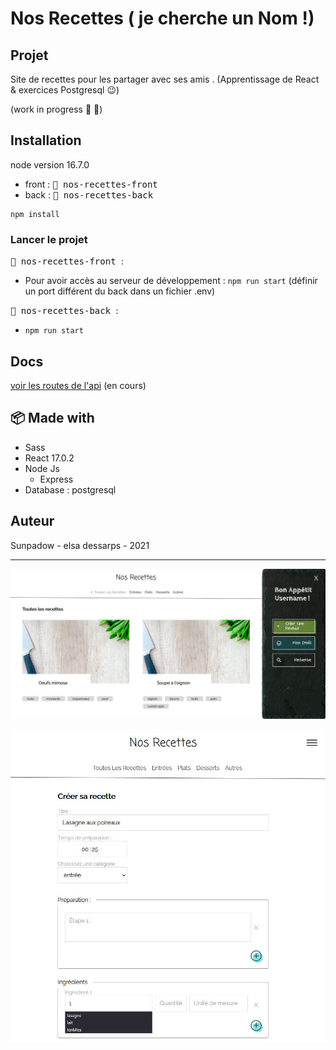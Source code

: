 # Nos Recettes ( je cherche un Nom !)

## Projet 

Site de recettes pour les partager avec ses amis .
(Apprentissage de React & exercices Postgresql :wink:)


(work in progress :see_no_evil: :tada:)

## Installation

node version 16.7.0
- front : <kbd> :file_folder: nos-recettes-front </kbd>
- back : <kbd> :file_folder: nos-recettes-back </kbd>

```
npm install 
```

### Lancer le projet

<kbd> :file_folder: nos-recettes-front </kbd> :

- Pour avoir accès au serveur de développement : `npm run start` 
(définir un port différent du back dans un fichier .env)

<kbd> :file_folder: nos-recettes-back </kbd> :

- `npm run start` 


## Docs

[voir les routes de l'api](docs/api_specifications.pdf) (en cours)

## :package: Made with

* Sass
* React 17.0.2
* Node Js 
    * Express
* Database : postgresql

## Auteur

Sunpadow - elsa dessarps - 2021

-----------------


![visuel home nos Recettes](/docs/sample_nos-recettes_home.jpg "visuel exemple dashboard")

![visuel form nos Recettes](/docs/sample_nos-recettes_form.jpg "visuel exemple créer une recette")